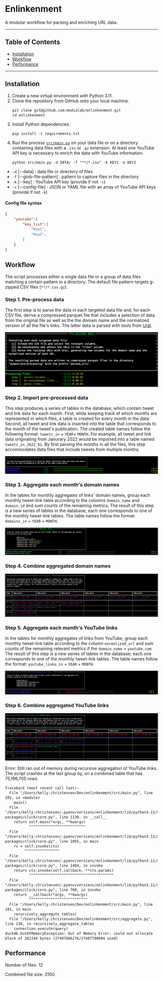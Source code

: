 # Enlinkenment

A modular workflow for parsing and enriching URL data.

---
## Table of Contents
- [Installation](#installation)
- [Workflow](#workflow)
- [Performance](#performance)
---
## Installation
1. Create a new virtual environment with Python 3.11.
1. Clone the repository from GitHub onto your local machine.
    ```shell
    git clone git@github.com:medialab/enlinkenment.git
    cd enlinkenment
    ```
2. Install Python dependencies.
    ```shell
    pip install -r requirements.txt
    ```
3. Run the process [`src/main.py`](src/main.py) on your data file or on a directory containing data files with a `.csv` or `.gz` extension. At least one YouTube API key is necessary to enrich the data with YouTube information.
    ```shell
    python src/main.py -d DATA/ -f "**/*.csv" -k KEY1 -k KEY2
    ```
- `-d` [--data] : data file or directory of files
- `-f` [--glob-file-pattern] : pattern to capture files in the directory
- `-k` [--key] : YouTube API key (provide if not `-c`)
- `-c` [--config-file] : JSON or YAML file with an array of YouTube API keys (provide if not `-k`)

#### Config file syntax
```json
{
    "youtube":{
        "key_list":[
            "Key1",
            "Key2",
        ]
    }
}
```

## Workflow

The script processes either a single data file or a group of data files matching a certain pattern in a directory. The default file pattern targets g-zipped CSV files (`**/*.csv.gz`).

### Step 1. Pre-process data
The first step is to parse the data in each targeted data file and, for each CSV file, derive a compressed parquet file that includes a selection of data from the original file as well as the the domain name and the normalized version of all the file's links. The latter data is parsed with tools from [Ural](https://github.com/medialab/ural).

![pre-process data](docs/pre-process_data.png)

### Step 2. Import pre-processed data
This step produces a series of tables in the database, which contain tweet and link data for each month. First, while keeping track of which months are represented in which files, a table is created for every month in the data. Second, all tweet and link data is inserted into the table that corresponds to the month of the tweet's publication. The created table names follow the following format: `tweets_in` + `YEAR`+ `MONTH`. For example, all tweet and link data originating from Janurary 2022 would be imported into a table named `tweets_in_2022_01`. By first parsing the months in all the files, this step accommodates data files that include tweets from multiple months.

![import pre-processed data](docs/import_data.png)

### Step 3. Aggregate each month's domain names
In the tables for monthly aggregates of links' domain names, group each monthly tweet-link table according to the columns `domain_name` and `domain_id` and sum counts of the remaining metrics. The result of this step is a new series of tables in the database; each one corresponds to one of the monthly tweet-link tables. The table names follow the format: `domains_in` + `YEAR` + `MONTH`.

![aggregate each month's domain names](docs/aggregate_domains.png)

### Step 4. Combine aggregated domain names

![combine aggregated domain names](docs/combine_domains.png)

### Step 5. Aggregate each month's YouTube links
In the tables for monthly aggregates of links from YouTube, group each monthly tweet-link table according to the column `normalized_url` and sum counts of the remaining relevant metrics if the `domain_name` = `youtube.com`. The result of this step is a new series of tables in the database; each one corresponds to one of the monthly tweet-link tables. The table names follow the format: `youtube_links_in` + `YEAR` + `MONTH`.

![aggregate each month's youtube links](docs/youtube_aggregate.png)

### Step 6. Combine aggregated YouTube links

![combine aggregated youtube links](docs/combine_youtube.png)

Error: Still ran out of memory during recursive aggregation of YouTube links. The script crashes at the last group by, on a combined table that has 75,196,705 rows.

```
Traceback (most recent call last):
  File "/Users/kelly.christensen/Dev/enlinkenment/src/main.py", line 202, in <module>
    main()
  File "/Users/kelly.christensen/.pyenv/versions/enlinkenment/lib/python3.11/site-packages/click/core.py", line 1130, in __call__
    return self.main(*args, **kwargs)
           ^^^^^^^^^^^^^^^^^^^^^^^^^^
  File "/Users/kelly.christensen/.pyenv/versions/enlinkenment/lib/python3.11/site-packages/click/core.py", line 1055, in main
    rv = self.invoke(ctx)
         ^^^^^^^^^^^^^^^^
  File "/Users/kelly.christensen/.pyenv/versions/enlinkenment/lib/python3.11/site-packages/click/core.py", line 1404, in invoke
    return ctx.invoke(self.callback, **ctx.params)
           ^^^^^^^^^^^^^^^^^^^^^^^^^^^^^^^^^^^^^^^
  File "/Users/kelly.christensen/.pyenv/versions/enlinkenment/lib/python3.11/site-packages/click/core.py", line 760, in invoke
    return __callback(*args, **kwargs)
           ^^^^^^^^^^^^^^^^^^^^^^^^^^^
  File "/Users/kelly.christensen/Dev/enlinkenment/src/main.py", line 181, in main
    recursively_aggregate_tables(
  File "/Users/kelly.christensen/Dev/enlinkenment/src/aggregate.py", line 236, in recursively_aggregate_tables
    connection.execute(query)
duckdb.OutOfMemoryException: Out of Memory Error: could not allocate block of 262144 bytes (27487666176/27487790694 used) 
```

## Performance

Number of files: 12

Combined file size: 310G
